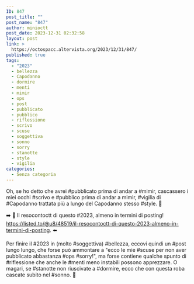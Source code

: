 ```yaml
---
ID: 847
post_title: ""
post_name: "847"
author: minioctt
post_date: 2023-12-31 02:32:58
layout: post
link: >
  https://octospacc.altervista.org/2023/12/31/847/
published: true
tags:
  - "2023"
  - bellezza
  - Capodanno
  - dormire
  - menti
  - mimir
  - ops
  - post
  - pubblicato
  - pubblico
  - riflessione
  - scrivo
  - scuse
  - soggettiva
  - sonno
  - sorry
  - stanotte
  - style
  - vigilia
categories:
  - Senza categoria
---
```

<!-- wp:paragraph -->
<p>Oh, se ho detto che avrei #pubblicato prima di andar a #mimir, cascassero i miei occhi #scrivo e #pubblico prima di andar a mimir, #vigilia di #Capodanno trattata più a lungo del Capodanno stesso #style. 🌚</p>
<!-- /wp:paragraph -->

<!-- wp:paragraph -->
<p>➡️ 🎇 Il resocontoctt di questo #2023, almeno in termini di posting! <a href="https://listed.to/@u8/48519/il-resocontoctt-di-questo-2023-almeno-in-termini-di-posting">https://listed.to/@u8/48519/il-resocontoctt-di-questo-2023-almeno-in-termini-di-posting</a>. ⬅️</p>
<!-- /wp:paragraph -->

<!-- wp:paragraph -->
<p>Per finire il #2023 in (molto #soggettiva) #bellezza, eccovi quindi un #post lungo lungo, che forse può ammontare a "ecco le mie #scuse per non aver pubblicato abbastanza #ops #sorry!", ma forse contiene qualche spunto di #riflessione che anche le #menti meno instabili possono apprezzare. O magari, se #stanotte non riuscivate a #dormire, ecco che con questa roba cascate subito nel #sonno. 🫠</p>
<!-- /wp:paragraph -->